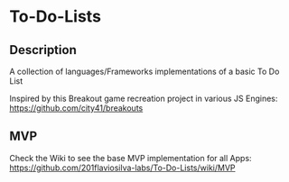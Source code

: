 # To-Do-Lists

## Description

A collection of languages/Frameworks implementations of a basic To Do List

Inspired by this Breakout game recreation project in various JS Engines: https://github.com/city41/breakouts

## MVP

Check the Wiki to see the base MVP implementation for all Apps: https://github.com/201flaviosilva-labs/To-Do-Lists/wiki/MVP

